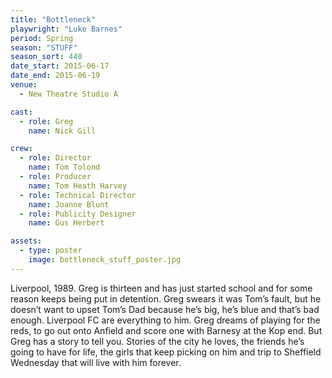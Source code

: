 ```yaml
---
title: "Bottleneck"
playwright: "Luke Barnes"
period: Spring
season: "STUFF"
season_sort: 440
date_start: 2015-06-17
date_end: 2015-06-19
venue:
  - New Theatre Studio A

cast:
  - role: Greg
    name: Nick Gill

crew:
  - role: Director
    name: Tom Tolond
  - role: Producer
    name: Tom Heath Harvey
  - role: Technical Director
    name: Joanne Blunt
  - role: Publicity Designer
    name: Gus Herbert

assets:
  - type: poster
    image: bottleneck_stuff_poster.jpg
---
```


Liverpool, 1989. Greg is thirteen and has just started school and for some reason keeps being put in detention. Greg swears it was Tom’s fault, but he doesn’t want to upset Tom’s Dad because he’s big, he’s blue and that’s bad enough. Liverpool FC are everything to him. Greg dreams of playing for the reds, to go out onto Anfield and score one with Barnesy at the Kop end. But Greg has a story to tell you. Stories of the city he loves, the friends he’s going to have for life, the girls that keep picking on him and trip to Sheffield Wednesday that will live with him forever.
